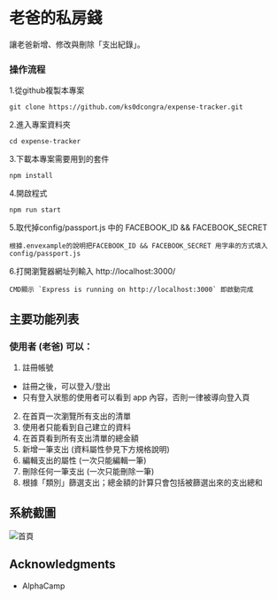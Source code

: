 # 老爸的私房錢
讓老爸新增、修改與刪除「支出紀錄」。

### 操作流程
1.從github複製本專案

```
git clone https://github.com/ks0dcongra/expense-tracker.git
```

2.進入專案資料夾

```
cd expense-tracker
```

3.下載本專案需要用到的套件
```
npm install
```

4.開啟程式
```
npm run start 
```

5.取代掉config/passport.js 中的 FACEBOOK_ID && FACEBOOK_SECRET
```
根據.envexample的說明把FACEBOOK_ID && FACEBOOK_SECRET 用字串的方式填入config/passport.js
```

6.打開瀏覽器網址列輸入 http://localhost:3000/
```
CMD顯示 `Express is running on http://localhost:3000` 即啟動完成
```

## 主要功能列表
### 使用者 (老爸) 可以：

1. 註冊帳號
  - 註冊之後，可以登入/登出
  - 只有登入狀態的使用者可以看到 app 內容，否則一律被導向登入頁
2. 在首頁一次瀏覽所有支出的清單
3. 使用者只能看到自己建立的資料
4. 在首頁看到所有支出清單的總金額
5. 新增一筆支出 (資料屬性參見下方規格說明)
6. 編輯支出的屬性 (一次只能編輯一筆)
7. 刪除任何一筆支出 (一次只能刪除一筆)
8. 根據「類別」篩選支出；總金額的計算只會包括被篩選出來的支出總和

## 系統截圖
![首頁](https://github.com/ks0dcongra/expense-tracker/blob/master/public/img/record.jpg)

## Acknowledgments
* AlphaCamp

